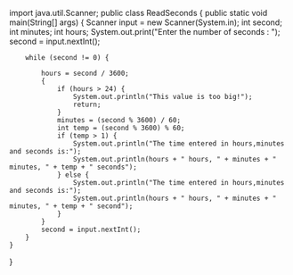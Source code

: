 import java.util.Scanner;
public class ReadSeconds {
    public static void main(String[] args) {
        Scanner input = new Scanner(System.in);
        int second;
        int minutes;
        int hours;
        System.out.print("Enter the number of seconds : ");
        second = input.nextInt();

        while (second != 0) {

            hours = second / 3600;
            {
                if (hours > 24) {
                    System.out.println("This value is too big!");
                    return;
                }
                minutes = (second % 3600) / 60;
                int temp = (second % 3600) % 60;
                if (temp > 1) {
                    System.out.println("The time entered in hours,minutes and seconds is:");
                    System.out.println(hours + " hours, " + minutes + " minutes, " + temp + " seconds");
                } else {
                    System.out.println("The time entered in hours,minutes and seconds is:");
                    System.out.println(hours + " hours, " + minutes + " minutes, " + temp + " second");
                }
            }
            second = input.nextInt();
        }
    }
}
